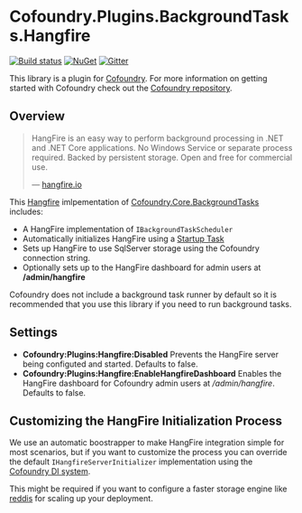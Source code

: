 # Cofoundry.Plugins.BackgroundTasks.Hangfire

[![Build status](https://ci.appveyor.com/api/projects/status/7osl8bfowax1yysi?svg=true)](https://ci.appveyor.com/project/Cofoundry/cofoundry-plugins-backgroundtasks-hangfire)
[![NuGet](https://img.shields.io/nuget/v/Cofoundry.Plugins.BackgroundTasks.Hangfire.svg)](https://www.nuget.org/packages/Cofoundry.Plugins.BackgroundTasks.Hangfire/)
[![Gitter](https://img.shields.io/gitter/room/cofoundry-cms/cofoundry.svg)](https://gitter.im/cofoundry-cms/cofoundry)


This library is a plugin for [Cofoundry](https://www.cofoundry.org/). For more information on getting started with Cofoundry check out the [Cofoundry repository](https://github.com/cofoundry-cms/cofoundry).

## Overview

> HangFire is an easy way to perform background processing in .NET and .NET Core applications. No Windows Service or separate process required.
Backed by persistent storage. Open and free for commercial use.
>
> &mdash; [hangfire.io](http://hangfire.io/)

This [Hangfire](http://hangfire.io/) imlpementation of [Cofoundry.Core.BackgroundTasks](https://github.com/cofoundry-cms/cofoundry/wiki/Background-Tasks) includes:

- A HangFire implementation of `IBackgroundTaskScheduler`
- Automatically initializes HangFire using a [Startup Task](https://github.com/cofoundry-cms/cofoundry/wiki/Startup-Tasks)
- Sets up HangFire to use SqlServer storage using the Cofoundry connection string.
- Optionally sets up to the HangFire dashboard for admin users at **/admin/hangfire**

Cofoundry does not include a background task runner by default so it is recommended that you use this library if you need to run background tasks.

## Settings

- **Cofoundry:Plugins:Hangfire:Disabled** Prevents the HangFire server being configuted and started. Defaults to false.
- **Cofoundry:Plugins:Hangfire:EnableHangfireDashboard** Enables the HangFire dashboard for Cofoundry admin users at */admin/hangfire*. Defaults to false.

## Customizing the HangFire Initialization Process

We use an automatic boostrapper to make HangFire integration simple for most scenarios, but if you want to customize the process you can override the default `IHangfireServerInitializer` implementation using the [Cofoundry DI system](https://github.com/cofoundry-cms/cofoundry/wiki/Dependency-Injection#overriding-registrations). 

This might be required if you want to configure a faster storage engine like [reddis](http://docs.hangfire.io/en/latest/configuration/using-redis.html) for scaling up your deployment.







